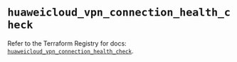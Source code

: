 # `huaweicloud_vpn_connection_health_check`

Refer to the Terraform Registry for docs: [`huaweicloud_vpn_connection_health_check`](https://registry.terraform.io/providers/huaweicloud/huaweicloud/1.71.1/docs/resources/vpn_connection_health_check).
